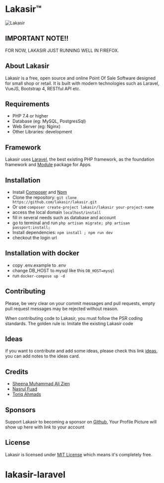 ﻿# Lakasir™
 ![Lakasir](/lakasir.png)
 
## IMPORTANT NOTE!!
FOR NOW, LAKASIR JUST RUNNING WELL IN FIREFOX.
## About Lakasir

Lakasir is a free, open source and online Point Of Sale Software designed for small shop or retail. It is built with modern technologies such as Laravel, VueJS, Bootstrap 4, RESTful API etc.

## Requirements

* PHP 7.4 or higher
* Database (eg: MySQL, PostgresSql)
* Web Server (eg: Nginx)
* Other Libraries: development

## Framework

Lakasir uses [Laravel](http://laravel.com), the best existing PHP framework, as the foundation framework and [Module](https://github.com/lakasir/lakasir) package for Apps.

## Installation

* Install [Composer](https://getcomposer.org/download) and [Npm](https://nodejs.org/en/download)
* Clone the repository: `git clone https://github.com/lakasir/lakasir.git`
* Or use `composer create-project lakasir/lakasir your-project-name` 
* access the local domain `localhost/install`
* fill in several needs such as database and account
* go to terminal and run `php artisan migrate; php artisan passport:install;`
* Install dependencies: `npm install ; npm run dev`
* checkout the login url

## Installation with docker
* copy .env.example to .env
* change DB_HOST to mysql like this ```DB_HOST=mysql```
* run ```docker-compose up -d```


## Contributing

Please, be very clear on your commit messages and pull requests, empty pull request messages may be rejected without reason.

When contributing code to Lakasir, you must follow the PSR coding standards. The golden rule is: Imitate the existing Lakasir code

## Ideas

if you want to contribute and add some ideas, please check this link [ideas](https://github.com/orgs/lakasir/projects/1), you can add notes to the ideas card.
  
## Credits

* [Sheena Muhammad Ali Zien](https://github.com/sheenazien8)
* [Nasrul Fuad](https://github.com/nasrulfuad) 
* [Toriq Ahmads](https://github.com/toriqahmads)

## Sponsors

Support Lakasir to becoming a sponsor on [Github](https://github.com/lakasir), Your Profile Picture will show up here with link to your account

## License
Lakasir is licensed under [MIT License](https://github.com/lakasir/lakasir/blob/master/LICENSE) which means it's completely free.
# lakasir-laravel
